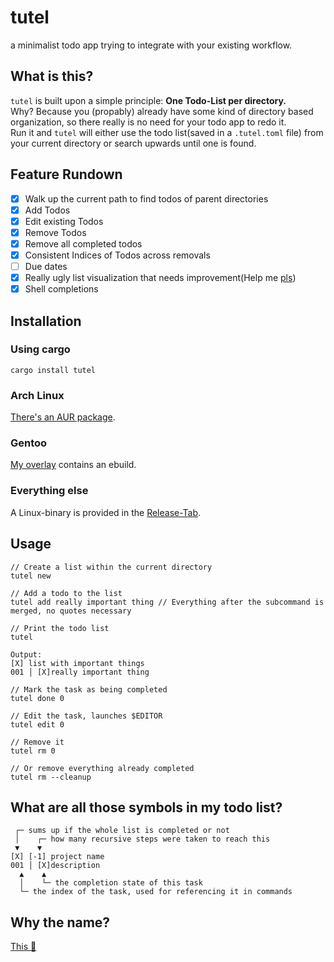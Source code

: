 # tutel
a minimalist todo app trying to integrate with your existing workflow.

## What is this?
`tutel` is built upon a simple principle: **One Todo-List per directory.**  
Why? Because you (propably) already have some kind of directory based
organization, so there really is no need for your todo app to redo it.  
Run it and `tutel` will either use the todo list(saved in a `.tutel.toml` file) from
your current directory or search upwards until one is found. 

## Feature Rundown
- [X] Walk up the current path to find todos of parent directories
- [X] Add Todos
- [X] Edit existing Todos
- [X] Remove Todos
- [X] Remove all completed todos
- [X] Consistent Indices of Todos across removals
- [ ] Due dates
- [X] Really ugly list visualization that needs improvement(Help me [pls](https://github.com/0x5a4/tutel/issues/2))
- [X] Shell completions

## Installation

### Using cargo
`cargo install tutel`

### Arch Linux
[There's an AUR package](https://aur.archlinux.org/packages/tutel).

### Gentoo
[My overlay](https://github.com/0x5a4/ruhtra) contains an ebuild.

### Everything else
A Linux-binary is provided in the [Release-Tab](https://github.com/0x5a4/tutel/releases).

## Usage
```
// Create a list within the current directory
tutel new

// Add a todo to the list
tutel add really important thing // Everything after the subcommand is merged, no quotes necessary

// Print the todo list
tutel

Output:
[X] list with important things
001 │ [X]really important thing

// Mark the task as being completed
tutel done 0

// Edit the task, launches $EDITOR
tutel edit 0

// Remove it
tutel rm 0

// Or remove everything already completed
tutel rm --cleanup
```

## What are all those symbols in my todo list?
```
 ┌─ sums up if the whole list is completed or not
 │    ┌─ how many recursive steps were taken to reach this
 ▼    ▼
[X] [-1] project name 
001 │ [X]description
  ▲    ▲
  │    └─ the completion state of this task
  └─ the index of the task, used for referencing it in commands
```

## Why the name?
[This 🐢](https://youtu.be/oxzEdm29JLw)
